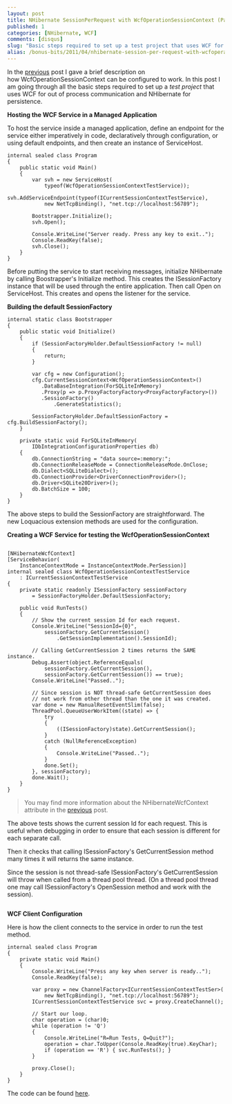 ```yaml
---
layout: post
title: NHibernate SessionPerRequest with WcfOperationSessionContext (Part 2)
published: 1
categories: [NHibernate, WCF]
comments: [disqus]
slug: "Basic steps required to set up a test project that uses WCF for out of process communication and NHibernate for persistence."
alias: /bonus-bits/2011/04/nhibernate-session-per-request-with-wcfoperationsessioncontext-part2.html
---
```

<p>In the <a title="NHibernate Session Per Request with WcfOperationSessionContext." href="http://www.nikosbaxevanis.com/bonus-bits/2011/03/nhibernate-session-per-request-with-wcfoperationsessioncontext.html" target="_blank">previous</a> post I gave a brief description on how&nbsp;WcfOperationSessionContext can be configured to work.&nbsp;In this post I am going through all the basic steps required to set up a <em>test project</em> that uses WCF for out of process communication and NHibernate for persistence.</p>

**Hosting the WCF Service in a Managed Application**

<p>To host the service inside a managed application, define an endpoint for the service either imperatively in code, declaratively through configuration, or using default endpoints, and then create an instance of ServiceHost.</p>

```
internal sealed class Program
{
    public static void Main()
    {
        var svh = new ServiceHost(
            typeof(WcfOperationSessionContextTestService));
        svh.AddServiceEndpoint(typeof(ICurrentSessionContextTestService),
            new NetTcpBinding(), "net.tcp://localhost:56789");

        Bootstrapper.Initialize();
        svh.Open();

        Console.WriteLine("Server ready. Press any key to exit..");
        Console.ReadKey(false);
        svh.Close();
    }
}
```

<p>Before putting the service to start receiving messages, initialize NHibernate by calling Boostrapper's Initialize method. This creates the ISessionFactory instance that will be used through the entire application. Then call Open on ServiceHost. This creates and opens the listener for the service.</p>

**Building the default SessionFactory**

```
internal static class Bootstrapper
{
    public static void Initialize()
    {
        if (SessionFactoryHolder.DefaultSessionFactory != null)
        {
            return;
        }

        var cfg = new Configuration();
        cfg.CurrentSessionContext<WcfOperationSessionContext>()
           .DataBaseIntegration(ForSQLiteInMemory)
           .Proxy(p => p.ProxyFactoryFactory<ProxyFactoryFactory>())
           .SessionFactory()
               .GenerateStatistics();

        SessionFactoryHolder.DefaultSessionFactory = cfg.BuildSessionFactory();
    }

    private static void ForSQLiteInMemory(
        IDbIntegrationConfigurationProperties db)
    {
        db.ConnectionString = "data source=:memory:";
        db.ConnectionReleaseMode = ConnectionReleaseMode.OnClose;
        db.Dialect<SQLiteDialect>();
        db.ConnectionProvider<DriverConnectionProvider>();
        db.Driver<SQLite20Driver>();
        db.BatchSize = 100;
    }
}
```

<p>The above steps to build the SessionFactory are straightforward. The new&nbsp;Loquacious extension methods are used for the configuration.</p>

**Creating a WCF Service for testing the&nbsp;WcfOperationSessionContext**

```

[NHibernateWcfContext]
[ServiceBehavior(
    InstanceContextMode = InstanceContextMode.PerSession)]
internal sealed class WcfOperationSessionContextTestService
    : ICurrentSessionContextTestService
{
    private static readonly ISessionFactory sessionFactory
        = SessionFactoryHolder.DefaultSessionFactory;

    public void RunTests()
    {
        // Show the current session Id for each request.
        Console.WriteLine("SessionId={0}", 
            sessionFactory.GetCurrentSession()
                .GetSessionImplementation().SessionId);

        // Calling GetCurrentSession 2 times returns the SAME instance.
        Debug.Assert(object.ReferenceEquals(
            sessionFactory.GetCurrentSession(), 
            sessionFactory.GetCurrentSession()) == true);
        Console.WriteLine("Passed..");

        // Since session is NOT thread-safe GetCurrentSession does
        // not work from other thread than the one it was created.
        var done = new ManualResetEventSlim(false);
        ThreadPool.QueueUserWorkItem((state) => {
            try
            {
                ((ISessionFactory)state).GetCurrentSession();
            }
            catch (NullReferenceException)
            { 
                Console.WriteLine("Passed..");
            }
            done.Set();
        }, sessionFactory);
        done.Wait();
    }
}
```

<blockquote>
<p>You may find more information about the&nbsp;NHibernateWcfContext attribute in&nbsp;the&nbsp;<a title="NHibernate Session Per Request with WcfOperationSessionContext." href="http://www.nikosbaxevanis.com/bonus-bits/2011/03/nhibernate-session-per-request-with-wcfoperationsessioncontext.html" target="_blank">previous</a>&nbsp;post.</p>
</blockquote>
<p>The above tests shows the current session Id for each request. This is useful when debugging in order to ensure that each session is different for each separate call.</p>
<p>Then it checks that calling ISessionFactory's GetCurrentSession method many times it will returns the same instance.</p>
<p>Since the session is not thread-safe ISessionFactory's GetCurrentSession will throw when called from a thread pool thread. (On a thread pool thread one may call ISessionFactory's OpenSession method and work with the session).</p>
<img src="http://farm9.staticflickr.com/8475/8397465779_4d8f2fa782_o.png" alt=""/>

**WCF Client Configuration**

<p>Here is how the client connects to the service in order to run the test method.</p>

```
internal sealed class Program
{
    private static void Main()
    {
        Console.WriteLine("Press any key when server is ready..");
        Console.ReadKey(false);

        var proxy = new ChannelFactory<ICurrentSessionContextTestSer>(
            new NetTcpBinding(), "net.tcp://localhost:56789");
        ICurrentSessionContextTestService svc = proxy.CreateChannel();

        // Start our loop.
        char operation = (char)0;
        while (operation != 'Q')
        {
            Console.WriteLine("R=Run Tests, Q=Quit?");
            operation = char.ToUpper(Console.ReadKey(true).KeyChar);
            if (operation == 'R') { svc.RunTests(); }
        } 

        proxy.Close();
    }
}
```

<p>The code can be found <a title="BonusBits Blog source-code." href="https://github.com/moodmosaic/BonusBits.CodeSamples" target="_blank">here</a>.</p>

